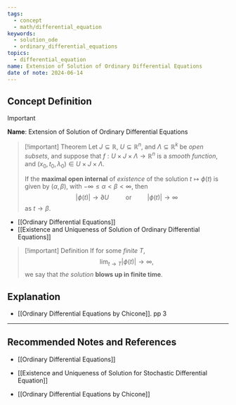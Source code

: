```yaml
---
tags:
  - concept
  - math/differential_equation
keywords:
  - solution_ode
  - ordinary_differential_equations
topics:
  - differential_equation
name: Extension of Solution of Ordinary Differential Equations
date of note: 2024-06-14
---
```


## Concept Definition

>[!important]
>**Name**: Extension of Solution of Ordinary Differential Equations

>[!important] Theorem
>Let $J \subseteq \mathbb{R}$, $U \subseteq \mathbb{R}^n$, and $\Lambda \subseteq \mathbb{R}^k$ be *open subsets*, and suppose that $f: U \times J \times \Lambda \to \mathbb{R}^n$ is a *smooth function*, and $(x_{0}, t_{0},\lambda_{0}) \in U \times J \times \Lambda$.
>
>If the **maximal open internal** of *existence* of the solution $t \mapsto \phi(t)$ is given by $(\alpha, \beta)$, with $-\infty \le \alpha < \beta < \infty$, then
>$$
>|\phi(t)| \to \partial U\, \qquad \text{ or } \qquad |\phi(t)| \to \infty
>$$
>as $t \to \beta.$


- [[Ordinary Differential Equations]]
- [[Existence and Uniqueness of Solution of Ordinary Differential Equations]]

>[!important] Definition
>If for some *finite* $T$, $$\lim_{ t \to T }\lvert \phi(t) \rvert  \to \infty,$$ we say that *the solution* **blows up in finite time**.



## Explanation


- [[Ordinary Differential Equations by Chicone]]. pp 3


-----------
##  Recommended Notes and References

- [[Ordinary Differential Equations]]


- [[Existence and Uniqueness of Solution for Stochastic Differential Equation]]


- [[Ordinary Differential Equations by Chicone]]
